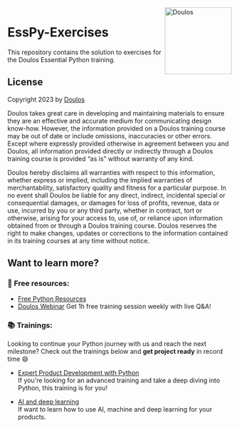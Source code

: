 <img src="https://www.doulos.com/media/1009/doulos-logo-header.svg" alt="Doulos" style="width: 150px;" align="right"/>

# EssPy-Exercises

This repository contains the solution to exercises for the Doulos Essential
Python training.

## License

Copyright 2023 by [Doulos](https://www.doulos.com)

Doulos takes great care in developing and maintaining materials to ensure
they are an effective and accurate medium for communicating design know-how.
However, the information provided on a Doulos training course may be out of
date or include omissions, inaccuracies or other errors. Except where expressly
provided otherwise in agreement between you and Doulos, all information
provided directly or indirectly through a Doulos training course is provided
“as is” without warranty of any kind.

Doulos hereby disclaims all warranties with respect to this information,
whether express or implied, including the implied warranties of merchantability,
satisfactory quality and fitness for a particular purpose. In no event shall
Doulos be liable for any direct, indirect, incidental special or consequential
damages, or damages for loss of profits, revenue, data or use, incurred by you
or any third party, whether in contract, tort or otherwise, arising for your
access to, use of, or reliance upon information obtained from or through a
Doulos training course. Doulos reserves the right to make changes, updates or
corrections to the information contained in its training courses at any time
without notice.


## Want to learn more?

### 💯 Free resources:
- [Free Python Resources ](https://www.doulos.com/knowhow/python/)
- [Doulos Webinar](https://www.doulos.com/webinars/) Get 1h free training session weekly with live Q&A!

### 📚 Trainings:
Looking to continue your Python journey with us and reach the next milestone?
Check out the trainings below and **get project ready** in record time 😄

- [Expert Product Development with Python](https://www.doulos.com/training/scripting-languages-and-utilities/python/expert-product-development-with-python-online/) <br/>
If you're looking for an advanced training and take a deep diving into Python,
this training is for you!

- [AI and deep learning](https://www.doulos.com/training/ai-and-deep-learning/deep-learning/)<br/>
If want to learn how to use AI, machine and deep learning for your products.

